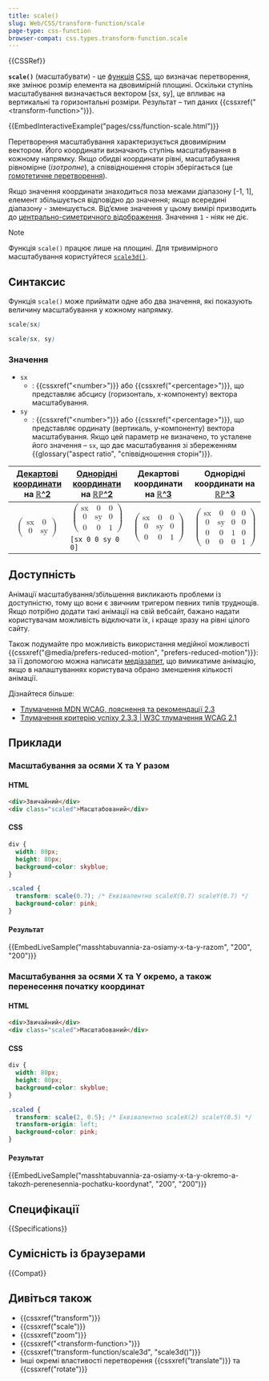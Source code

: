 ```yaml
---
title: scale()
slug: Web/CSS/transform-function/scale
page-type: css-function
browser-compat: css.types.transform-function.scale
---
```


{{CSSRef}}

**`scale()`** (масштабувати) - це [функція](/uk/docs/Web/CSS/CSS_Functions) [CSS](/uk/docs/Web/CSS), що визначає перетворення, яке змінює розмір елемента на двовимірній площині. Оскільки ступінь масштабування визначається вектором [sx, sy], це впливає на вертикальні та горизонтальні розміри. Результат – тип даних {{cssxref("&lt;transform-function&gt;")}}.

{{EmbedInteractiveExample("pages/css/function-scale.html")}}

Перетворення масштабування характеризується двовимірним вектором. Його координати визначають ступінь масштабування в кожному напрямку. Якщо обидві координати рівні, масштабування рівномірне (_ізотропне_), а співвідношення сторін зберігається (це [гомотетичне перетворення](https://uk.wikipedia.org/wiki/%D0%93%D0%BE%D0%BC%D0%BE%D1%82%D0%B5%D1%82%D1%96%D1%8F)).

Якщо значення координати знаходиться поза межами діапазону \[-1, 1], елемент збільшується відповідно до значення; якщо всередині діапазону - зменшується. Відʼємне значення у цьому вимірі призводить до [центрально-симетричного відображення](https://uk.wikipedia.org/wiki/%D0%A6%D0%B5%D0%BD%D1%82%D1%80%D0%B0%D0%BB%D1%8C%D0%BD%D0%B0_%D1%81%D0%B8%D0%BC%D0%B5%D1%82%D1%80%D1%96%D1%8F). Значення `1` - ніяк не діє.

> [!NOTE]
> Функція `scale()` працює лише на площині. Для тривимірного масштабування користуйтеся
> [`scale3d()`](/uk/docs/Web/CSS/transform-function/scale3d).

## Синтаксис

Функція `scale()` може приймати одне або два значення, які показують величину масштабування у кожному напрямку.

```css
scale(sx)

scale(sx, sy)
```

### Значення

- `sx`
  - : {{cssxref("&lt;number&gt;")}} або {{cssxref("&lt;percentage&gt;")}}, що представляє абсцису (горизонталь, x-компоненту) вектора масштабування.
- `sy`
  - : {{cssxref("&lt;number&gt;")}} або {{cssxref("&lt;percentage&gt;")}}, що представляє ординату (вертикаль, y-компоненту) вектора масштабування.
    Якщо цей параметр не визначено, то усталене його значення – `sx`, що дає масштабування зі збереженням {{glossary("aspect ratio", "співвідношення сторін")}}.

<table class="standard-table">
  <thead>
    <tr>
      <th scope="col"><a href="/uk/docs/Web/CSS/transform-function#dekartovi-koordynaty">Декартові координати</a> на <a href="https://en.wikipedia.org/wiki/Real_coordinate_space">ℝ^2</a></th>
      <th scope="col"><a href="https://uk.wikipedia.org/wiki/%D0%9E%D0%B4%D0%BD%D0%BE%D1%80%D1%96%D0%B4%D0%BD%D1%96_%D0%BA%D0%BE%D0%BE%D1%80%D0%B4%D0%B8%D0%BD%D0%B0%D1%82%D0%B8">Однорідні координати</a> на <a href="https://uk.wikipedia.org/wiki/%D0%94%D1%96%D0%B9%D1%81%D0%BD%D0%B0_%D0%BF%D1%80%D0%BE%D1%94%D0%BA%D1%82%D0%B8%D0%B2%D0%BD%D0%B0_%D0%BF%D0%BB%D0%BE%D1%89%D0%B8%D0%BD%D0%B0">ℝℙ^2</a></th>
      <th scope="col">Декартові координати на <a href="https://en.wikipedia.org/wiki/Real_coordinate_space">ℝ^3</a></th>
      <th scope="col">Однорідні координати на <a href="https://en.wikipedia.org/wiki/Real_projective_space">ℝℙ^3</a></th>
    </tr>
  </thead>
  <tbody>
    <tr>
      <td rowspan="2">
        <math display="block">
          <semantics><mrow><mo>(</mo><mtable><mtr><mtd><mi>sx</mi></mtd><mtd><mn>0</mn></mtd></mtr><mtr><mtd><mn>0</mn></mtd><mtd><mi>sy</mi></mtd></mtr></mtable><mo>)</mo></mrow><annotation encoding="TeX">\left( \begin{array}{cc} sx & 0 \\ 0 & sy \end{array} \right)</annotation></semantics>
        </math>
      </td>
      <td>
        <math display="block">
          <semantics><mrow><mo>(</mo><mtable><mtr><mtd><mi>sx</mi></mtd><mtd><mn>0</mn></mtd><mtd><mn>0</mn></mtd></mtr><mtr><mtd><mn>0</mn></mtd><mtd><mi>sy</mi></mtd><mtd><mn>0</mn></mtd></mtr><mtr><mtd><mn>0</mn></mtd><mtd><mn>0</mn></mtd><mtd><mn>1</mn></mtd></mtr></mtable><mo>)</mo></mrow><annotation encoding="TeX">\left( \begin{array}{ccc} sx & 0 & 0 \\ 0 & sy & 0 \\ 0 & 0 & 1 \end{array} \right)</annotation></semantics>
        </math>
      </td>
      <td rowspan="2">
        <math display="block">
          <semantics><mrow><mo>(</mo><mtable><mtr><mtd><mi>sx</mi></mtd><mtd><mn>0</mn></mtd><mtd><mn>0</mn></mtd></mtr><mtr><mtd><mn>0</mn></mtd><mtd><mi>sy</mi></mtd><mtd><mn>0</mn></mtd></mtr><mtr><mtd><mn>0</mn></mtd><mtd><mn>0</mn></mtd><mtd><mn>1</mn></mtd></mtr></mtable><mo>)</mo></mrow><annotation encoding="TeX">\left( \begin{array}{ccc} sx & 0 & 0 \\ 0 & sy & 0 \\ 0 & 0 & 1 \end{array} \right)</annotation></semantics>
        </math>
      </td>
      <td rowspan="2">
        <math display="block">
          <semantics><mrow><mo>(</mo><mtable><mtr><mtd><mi>sx</mi></mtd><mtd><mn>0</mn></mtd><mtd><mn>0</mn></mtd><mtd><mn>0</mn></mtd></mtr><mtr><mtd><mn>0</mn></mtd><mtd><mi>sy</mi></mtd><mtd><mn>0</mn></mtd><mtd><mn>0</mn></mtd></mtr><mtr><mtd><mn>0</mn></mtd><mtd><mn>0</mn></mtd><mtd><mn>1</mn></mtd><mtd><mn>0</mn></mtd></mtr><mtr><mtd><mn>0</mn></mtd><mtd><mn>0</mn></mtd><mtd><mn>0</mn></mtd><mtd><mn>1</mn></mtd></mtr></mtable><mo>)</mo></mrow><annotation encoding="TeX">\left( \begin{array}{cccc} sx & 0 & 0 & 0 \\ 0 & sy & 0 & 0 \\ 0 & 0 & 1 & 0 \\ 0 & 0 & 0 & 1 \end{array} \right)</annotation></semantics>
        </math>
      </td>
    </tr>
    <tr>
      <td><code>[sx 0 0 sy 0 0]</code></td>
    </tr>
  </tbody>
</table>

## Доступність

Анімації масштабування/збільшення викликають проблеми із доступністю, тому що вони є звичним тригером певних типів труднощів. Якщо потрібно додати такі анімації на свій вебсайт, бажано надати користувачам можливість відключати їх, і краще зразу на рівні цілого сайту.

Також подумайте про можливість використання медійної можливості {{cssxref("@media/prefers-reduced-motion", "prefers-reduced-motion")}}: за її допомогою можна написати [медіазапит](/uk/docs/Web/CSS/CSS_media_queries), що вимикатиме анімацію, якщо в налаштуваннях користувача обрано зменшення кількості анімації.

Дізнайтеся більше:

- [Тлумачення MDN WCAG, пояснення та рекомендації 2.3](/uk/docs/Web/Accessibility/Understanding_WCAG/Operable#guideline_2.3_%e2%80%94_seizures_and_physical_reactions_do_not_design_content_in_a_way_that_is_known_to_cause_seizures_or_physical_reactions)
- [Тлумачення критерію успіху 2.3.3 | W3C тлумачення WCAG 2.1](https://www.w3.org/WAI/WCAG21/Understanding/animation-from-interactions)

## Приклади

### Масштабування за осями X та Y разом

#### HTML

```html
<div>Звичайний</div>
<div class="scaled">Масштабований</div>
```

#### CSS

```css
div {
  width: 80px;
  height: 80px;
  background-color: skyblue;
}

.scaled {
  transform: scale(0.7); /* Еквівалентно scaleX(0.7) scaleY(0.7) */
  background-color: pink;
}
```

#### Результат

{{EmbedLiveSample("masshtabuvannia-za-osiamy-x-ta-y-razom", "200", "200")}}

### Масштабування за осями X та Y окремо, а також перенесення початку координат

#### HTML

```html
<div>Звичайний</div>
<div class="scaled">Масштабований</div>
```

#### CSS

```css
div {
  width: 80px;
  height: 80px;
  background-color: skyblue;
}

.scaled {
  transform: scale(2, 0.5); /* Еквівалентно scaleX(2) scaleY(0.5) */
  transform-origin: left;
  background-color: pink;
}
```

#### Результат

{{EmbedLiveSample("masshtabuvannia-za-osiamy-x-ta-y-okremo-a-takozh-perenesennia-pochatku-koordynat", "200", "200")}}

## Специфікації

{{Specifications}}

## Сумісність із браузерами

{{Compat}}

## Дивіться також

- {{cssxref("transform")}}
- {{cssxref("scale")}}
- {{cssxref("zoom")}}
- {{cssxref("&lt;transform-function&gt;")}}
- {{cssxref("transform-function/scale3d", "scale3d()")}}
- Інші окремі властивості перетворення {{cssxref("translate")}} та {{cssxref("rotate")}}
